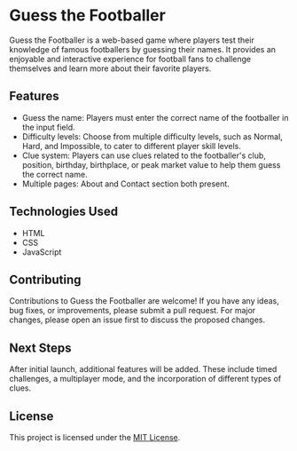 # Guess the Footballer

Guess the Footballer is a web-based game where players test their knowledge of famous footballers by guessing their names. It provides an enjoyable and interactive experience for football fans to challenge themselves and learn more about their favorite players.

## Features

- Guess the name: Players must enter the correct name of the footballer in the input field.
- Difficulty levels: Choose from multiple difficulty levels, such as Normal, Hard, and Impossible, to cater to different player skill levels.
- Clue system: Players can use clues related to the footballer's club, position, birthday, birthplace, or peak market value to help them guess the correct name.
- Multiple pages: About and Contact section both present.

## Technologies Used

- HTML
- CSS
- JavaScript

## Contributing

Contributions to Guess the Footballer are welcome! If you have any ideas, bug fixes, or improvements, please submit a pull request. For major changes, please open an issue first to discuss the proposed changes.

## Next Steps

After initial launch, additional features will be added. These include timed challenges, a multiplayer mode, and the incorporation of different types of clues.

## License

This project is licensed under the [MIT License](LICENSE).



